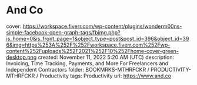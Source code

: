# And Co

cover: https://workspace.fiverr.com/wp-content/plugins/wonderm00ns-simple-facebook-open-graph-tags/fbimg.php?is_home=0&is_front_page=1&object_type=post&post_id=396&object_id=396&img=https%253A%252F%252Fworkspace.fiverr.com%252Fwp-content%252Fuploads%252F2021%252F10%252Fhome-cover-green-desktop.png
created: November 11, 2022 5:20 AM (UTC)
description: Invoicing, Time Tracking, Payments, and More For Freelancers and Independent Contractors
folder: BOOKMRKS-MTHRFCKR / PRODUCTIVITY-MTHRFCKR / Productivity
tags: Productivity
url: https://www.and.co